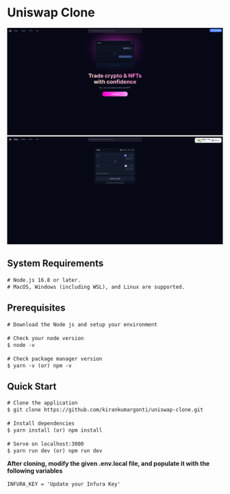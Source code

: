 # Uniswap Clone

[![screenshot](screenshots/screenshot_2.png)](https://uniswap-clone-mu.vercel.app/)
[![screenshot](screenshots/screenshot_1.png)](https://uniswap-clone-mu.vercel.app/)

## System Requirements

    # Node.js 16.8 or later.
    # MacOS, Windows (including WSL), and Linux are supported.

## Prerequisites

    # Download the Node js and setup your environment

    # Check your node version
    $ node -v

    # Check package manager version
    $ yarn -v (or) npm -v

## Quick Start

    # Clone the application
    $ git clone https://github.com/kirankumargonti/uniswap-clone.git

    # Install dependencies
    $ yarn install (or) npm install

    # Serve on localhost:3000
    $ yarn run dev (or) npm run dev

**After cloning, modify the given .env.local file, and populate it with the following variables**

    INFURA_KEY = 'Update your Infura Key'
